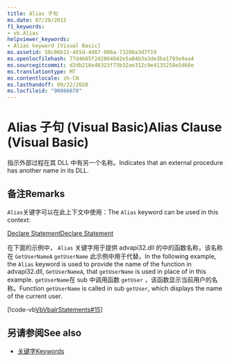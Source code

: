 ```yaml
---
title: Alias 子句
ms.date: 07/20/2015
f1_keywords:
- vb.Alias
helpviewer_keywords:
- Alias keyword [Visual Basic]
ms.assetid: 58c06b11-465d-4d87-906a-73200a3d7f19
ms.openlocfilehash: 77d4685f242864842e5a84b3a3de3ba1793e9aa4
ms.sourcegitcommit: d2db216e46323f73b32ae312c9e4135258e5d68e
ms.translationtype: MT
ms.contentlocale: zh-CN
ms.lasthandoff: 09/22/2020
ms.locfileid: "90866678"
---
```

# <a name="alias-clause-visual-basic"></a><span data-ttu-id="29ce6-102">Alias 子句 (Visual Basic)</span><span class="sxs-lookup"><span data-stu-id="29ce6-102">Alias Clause (Visual Basic)</span></span>

<span data-ttu-id="29ce6-103">指示外部过程在其 DLL 中有另一个名称。</span><span class="sxs-lookup"><span data-stu-id="29ce6-103">Indicates that an external procedure has another name in its DLL.</span></span>  
  
## <a name="remarks"></a><span data-ttu-id="29ce6-104">备注</span><span class="sxs-lookup"><span data-stu-id="29ce6-104">Remarks</span></span>  

 <span data-ttu-id="29ce6-105">`Alias`关键字可以在此上下文中使用：</span><span class="sxs-lookup"><span data-stu-id="29ce6-105">The `Alias` keyword can be used in this context:</span></span>  
  
 [<span data-ttu-id="29ce6-106">Declare Statement</span><span class="sxs-lookup"><span data-stu-id="29ce6-106">Declare Statement</span></span>](declare-statement.md)  
  
 <span data-ttu-id="29ce6-107">在下面的示例中， `Alias` 关键字用于提供 advapi32.dll 的中的函数名称，该名称在 `GetUserNameA` `getUserName` 此示例中用于代替。</span><span class="sxs-lookup"><span data-stu-id="29ce6-107">In the following example, the `Alias` keyword is used to provide the name of the function in advapi32.dll, `GetUserNameA`, that `getUserName` is used in place of in this example.</span></span> <span data-ttu-id="29ce6-108">`getUserName`在 sub 中调用函数 `getUser` ，该函数显示当前用户的名称。</span><span class="sxs-lookup"><span data-stu-id="29ce6-108">Function `getUserName` is called in sub `getUser`, which displays the name of the current user.</span></span>  
  
 [!code-vb[VbVbalrStatements#15](~/samples/snippets/visualbasic/VS_Snippets_VBCSharp/VbVbalrStatements/VB/Class1.vb#15)]  
  
## <a name="see-also"></a><span data-ttu-id="29ce6-109">另请参阅</span><span class="sxs-lookup"><span data-stu-id="29ce6-109">See also</span></span>

- [<span data-ttu-id="29ce6-110">关键字</span><span class="sxs-lookup"><span data-stu-id="29ce6-110">Keywords</span></span>](../keywords/index.md)
